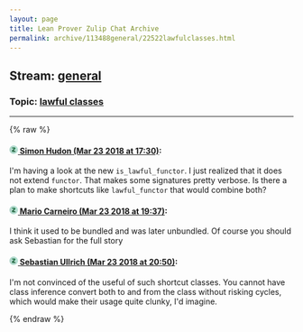 ```yaml
---
layout: page
title: Lean Prover Zulip Chat Archive 
permalink: archive/113488general/22522lawfulclasses.html
---
```


## Stream: [general](index.html)
### Topic: [lawful classes](22522lawfulclasses.html)

---


{% raw %}
#### [![Click to go to Zulip](../../assets/img/zulip2.png) Simon Hudon (Mar 23 2018 at 17:30)](https://leanprover.zulipchat.com/#narrow/stream/113488-general/topic/lawful%20classes/near/124114932):
I'm having a look at the new `is_lawful_functor`. I just realized that it does not extend `functor`. That makes some signatures pretty verbose. Is there a plan to make shortcuts like `lawful_functor` that would combine both?

#### [![Click to go to Zulip](../../assets/img/zulip2.png) Mario Carneiro (Mar 23 2018 at 19:37)](https://leanprover.zulipchat.com/#narrow/stream/113488-general/topic/lawful%20classes/near/124120584):
I think it used to be bundled and was later unbundled. Of course you should ask Sebastian for the full story

#### [![Click to go to Zulip](../../assets/img/zulip2.png) Sebastian Ullrich (Mar 23 2018 at 20:50)](https://leanprover.zulipchat.com/#narrow/stream/113488-general/topic/lawful%20classes/near/124123405):
I'm not convinced of the useful of such shortcut classes. You cannot have class inference convert both to and from the class without risking cycles, which would make their usage quite clunky, I'd imagine.


{% endraw %}
